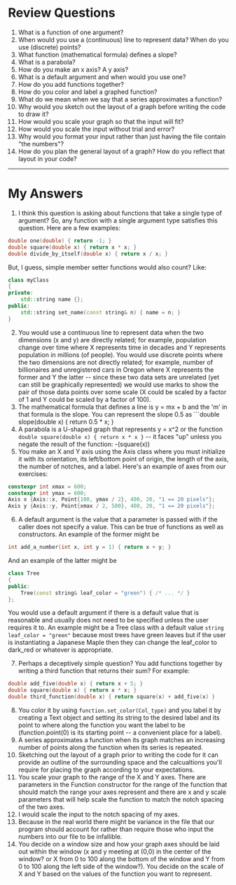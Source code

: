 # Review Questions
1. What is a function of one argument?
2. When would you use a (continuous) line to represent data? When do you use (discrete) points?
3. What function (mathematical formula) defines a slope?
4. What is a parabola?
5. How do you make an x axis? A y axis?
6. What is a default argument and when would you use one?
7. How do you add functions together?
8. How do you color and label a graphed function?
9. What do we mean when we say that a series approximates a function?
10. Why would you sketch out the layout of a graph before writing the code to draw it?
11. How would you scale your graph so that the input will fit?
12. How would you scale the input without trial and error?
13. Why would you format your input rather than just having the file contain "the numbers"?
14. How do you plan the general layout of a graph? How do you reflect that layout in your code?
---
# My Answers
1. I think this question is asking about functions that take a single type of argument? So, any function with a single argument type satisfies this question. Here are a few examples:
```cpp
double one(double) { return -1; }
double square(double x) { return x * x; }
double divide_by_itself(double x) { return x / x; }
```
But, I guess, simple member setter functions would also count? Like:
```cpp
class myClass
{
private:
    std::string name {};
public:
    std::string set_name(const string& n) { name = n; }
}
```
2. You would use a continuous line to represent data when the two dimensions (x and y) are directly related; for example, population change over time where X represents time in decades and Y represents population in millions (of people). You would use discrete points where the two dimensions are not directly related; for example, number of billionaires and unregistered cars in Oregon where X represents the former and Y the latter -- since these two data sets are unrelated (yet can still be graphically represented) we would use marks to show the pair of those data points over some scale (X could be scaled by a factor of 1 and Y could be scaled by a factor of 100).
3. The mathematical formula that defines a line is y = mx + b and the 'm' in that formula is the slope. You can represent the slope 0.5 as ```double slope(double x) { return 0.5 * x; }
4. A parabola is a U-shaped graph that represents y = x^2 or the function ```double square(double x) { return x * x }``` -- it faces "up" unless you negate the result of the function: -(square(x))
5. You make an X and Y axis using the Axis class where you must initialize it with its orientation, its left/bottom point of origin, the length of the axis, the number of notches, and a label. Here's an example of axes from our exercises:
```cpp
constexpr int xmax = 600;
constexpr int ymax = 600;
Axis x {Axis::x, Point{100, ymax / 2}, 400, 20, "1 == 20 pixels"};
Axis y {Axis::y, Point{xmax / 2, 500}, 400, 20, "1 == 20 pixels"};
```
6. A default argument is the value that a parameter is passed with if the caller does not specify a value. This can be true of functions as well as constructors. An example of the former might be 
```cpp
int add_a_number(int x, int y = 1) { return x + y; }
```
And an example of the latter might be
```cpp
class Tree
{
public:
    Tree(const string& leaf_color = "green") { /* ... */ } 
};
```
You would use a default argument if there is a default value that is reasonable and usually does not need to be specified unless the user requires it to. An example might be a Tree class with a default value ```string leaf_color = "green"``` because most trees have green leaves but if the user is instantiating a Japanese Maple then they can change the leaf_color to dark_red or whatever is appropriate. 
    
7. Perhaps a deceptively simple question? You add functions together by writing a third function that returns their sum? For example:
```cpp
double add_five(double x) { return x + 5; }
double square(double x) { return x * x; }
double third_function(double x) { return square(x) + add_five(x) }
```
8. You color it by using ```function.set_color(Col_type)``` and you label it by creating a Text object and setting its string to the desired label and its point to where along the function you want the label to be (function.point(0) is its starting point -- a convenient place for a label).
9. A series approximates a function when its graph matches an increasing number of points along the function when its series is repeated.
10.   Sketching out the layout of a graph prior to writing the code for it can provide an outline of the surrounding space and the calcualtions you'll require for placing the graph according to your expectations.
11.   You scale your graph to the range of the X and Y axes. There are parameters in the Function constructor for the range of the function that should match the range your axes represent and there are x and y scale parameters that will help scale the function to match the notch spacing of the two axes.
12.   I would scale the input to the notch spacing of my axes.
13.   Because in the real world there might be variance in the file that our program should account for rather than require those who input the numbers into our file to be infallible.
14.   You decide on a window size and how your graph axes should be laid out within the window (x and y meeting at (0,0) in the center of the window? or X from 0 to 100 along the bottom of the window and Y from 0 to 100 along the left side of the window?). You decide on the scale of X and Y based on the values of the function you want to represent.